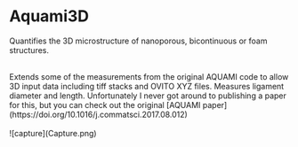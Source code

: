 # Aquami3D
Quantifies the 3D microstructure of nanoporous, bicontinuous or foam structures.

<br> 
Extends some of the measurements from the original AQUAMI code to allow 3D input data including tiff stacks and OVITO XYZ files. Measures ligament diameter and length.  Unfortunately I never got around to publishing a paper for this, but you can check out the original [AQUAMI paper](https://doi.org/10.1016/j.commatsci.2017.08.012) <br> <br>
![capture](Capture.png)

